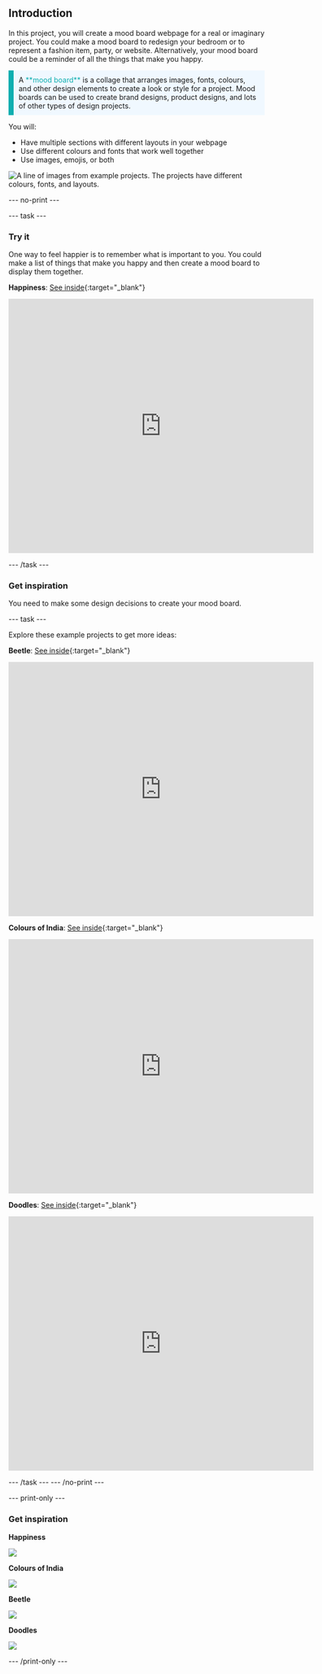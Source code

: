 ## Introduction

In this project, you will create a mood board webpage for a real or imaginary project. You could make a mood board to redesign your bedroom or to represent a fashion item, party, or website. Alternatively, your mood board could be a reminder of all the things that make you happy.

<p style="border-left: solid; border-width:10px; border-color: #0faeb0; background-color: aliceblue; padding: 10px;">
A <span style="color: #0faeb0">**mood board**</span> is a collage that arranges images, fonts, colours, and other design elements to create a look or style for a project. Mood boards can be used to create brand designs, product designs, and lots of other types of design projects.
</p>

You will:

- Have multiple sections with different layouts in your webpage
- Use different colours and fonts that work well together
- Use images, emojis, or both

![A line of images from example projects. The projects have different colours, fonts, and layouts.](images/example-strip.png)

--- no-print ---

--- task --- 

### Try it

<div style="display: flex; flex-wrap: wrap">
<div style="flex-basis: 175px; flex-grow: 1">  
One way to feel happier is to remember what is important to you. You could make a list of things that make you happy and then create a mood board to display them together.
</div>
<div>

**Happiness**: [See inside](https://editor.raspberrypi.org/pt-BR/projects/happiness-mood-board){:target="_blank"}

<div><iframe src="https://editor.raspberrypi.org/pt-BR/embed/viewer/happiness-mood-board" width="600" height="500" frameborder="0" marginwidth="0" marginheight="0" allowfullscreen> </iframe>
</div>
</div>
</div>

--- /task ---

### Get inspiration

You need to make some design decisions to create your mood board.

--- task ---

Explore these example projects to get more ideas:

**Beetle**: [See inside](https://editor.raspberrypi.org/pt-BR/projects/beetle-mood-board){:target="_blank"}

<div>
<iframe src="https://editor.raspberrypi.org/pt-BR/embed/viewer/beetle-mood-board" width="600" height="500" frameborder="0" marginwidth="0" marginheight="0" allowfullscreen> </iframe>
</div>

**Colours of India**: [See inside](https://editor.raspberrypi.org/pt-BR/projects/travel-mood-board){:target="_blank"}

<div>
<iframe src="https://editor.raspberrypi.org/pt-BR/embed/viewer/travel-mood-board" width="600" height="500" frameborder="0" marginwidth="0" marginheight="0" allowfullscreen> </iframe>
</div>

**Doodles**: [See inside](https://editor.raspberrypi.org/pt-BR/projects/doodle-mood-board){:target="_blank"}

<div>
<iframe src="https://editor.raspberrypi.org/pt-BR/embed/viewer/doodle-mood-board" width="600" height="500" frameborder="0" marginwidth="0" marginheight="0" allowfullscreen> </iframe>
</div>

--- /task ---
--- /no-print ---

--- print-only ---

### Get inspiration

**Happiness**

![](images/happiness.png)

**Colours of India**

![](images/india.PNG)

**Beetle**

![](images/beetle.PNG)

**Doodles**

![](images/doodle.PNG)

--- /print-only ---

